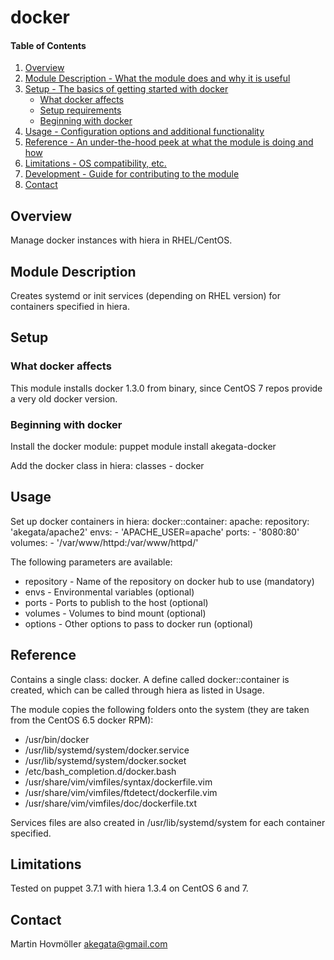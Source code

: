 # docker

#### Table of Contents

1. [Overview](#overview)
2. [Module Description - What the module does and why it is useful](#module-description)
3. [Setup - The basics of getting started with docker](#setup)
    * [What docker affects](#what-docker-affects)
    * [Setup requirements](#setup-requirements)
    * [Beginning with docker](#beginning-with-docker)
4. [Usage - Configuration options and additional functionality](#usage)
5. [Reference - An under-the-hood peek at what the module is doing and how](#reference)
5. [Limitations - OS compatibility, etc.](#limitations)
6. [Development - Guide for contributing to the module](#development)
7. [Contact](#contact)

## Overview

Manage docker instances with hiera in RHEL/CentOS.

## Module Description

Creates systemd or init services (depending on RHEL version) for containers specified in hiera.

## Setup

### What docker affects

This module installs docker 1.3.0 from binary, since CentOS 7 repos provide a very old docker version.

### Beginning with docker

Install the docker module:
  puppet module install akegata-docker

Add the docker class in hiera:
    classes
      - docker

## Usage

Set up docker containers in hiera:
    docker::container:
      apache:
        repository: 'akegata/apache2'
        envs:
          - 'APACHE_USER=apache'
        ports:
          - '8080:80'
        volumes:
          - '/var/www/httpd:/var/www/httpd/'

The following parameters are available:
* repository - Name of the repository on docker hub to use (mandatory)
* envs - Environmental variables (optional)
* ports - Ports to publish to the host (optional)
* volumes - Volumes to bind mount (optional)
* options - Other options to pass to docker run (optional)

## Reference

Contains a single class: docker.
A define called docker::container is created, which can be called through hiera as listed in Usage.

The module copies the following folders onto the system (they are taken from the CentOS 6.5 docker RPM):
* /usr/bin/docker
* /usr/lib/systemd/system/docker.service
* /usr/lib/systemd/system/docker.socket
* /etc/bash_completion.d/docker.bash
* /usr/share/vim/vimfiles/syntax/dockerfile.vim
* /usr/share/vim/vimfiles/ftdetect/dockerfile.vim
* /usr/share/vim/vimfiles/doc/dockerfile.txt

Services files are also created in /usr/lib/systemd/system for each container specified.

## Limitations

Tested on puppet 3.7.1 with hiera 1.3.4 on CentOS 6 and 7.

## Contact

Martin Hovmöller akegata@gmail.com

